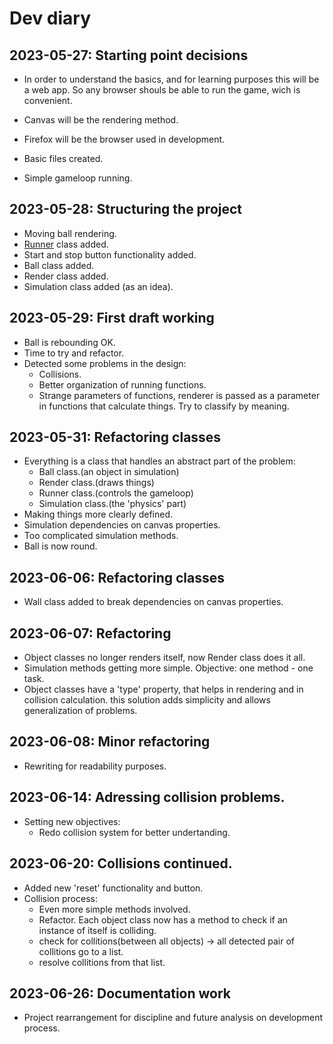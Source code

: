 # Dev diary

## 2023-05-27: Starting point decisions
- In order to understand the basics, and for learning purposes this will be a web app.
So any browser shouls be able to run the game, wich is convenient.
- Canvas will be the rendering method.
- Firefox will be the browser used in development.

- Basic files created.
- Simple gameloop running.

## 2023-05-28: Structuring the project
- Moving ball rendering.
- [Runner](https://github.com/FerOrdSom/frontfront/tree/main/doc/runner.md) class added.
- Start and stop button functionality added.
- Ball class added.
- Render class added.
- Simulation class added (as an idea).

## 2023-05-29: First draft working
- Ball is rebounding OK.
- Time to try and refactor.
- Detected some problems in the design:
    - Collisions.
    - Better organization of running functions.
    - Strange parameters of functions, renderer is passed as a parameter in functions that calculate things. Try to classify by meaning.

## 2023-05-31: Refactoring classes
- Everything is a class that handles an abstract part of the problem:
    - Ball class.(an object in simulation)
    - Render class.(draws things)
    - Runner class.(controls the gameloop)
    - Simulation class.(the 'physics' part)
- Making things more clearly defined.
- Simulation dependencies on canvas properties.
- Too complicated simulation methods.
- Ball is now round.

## 2023-06-06: Refactoring classes
- Wall class added to break dependencies on canvas properties.

## 2023-06-07: Refactoring
- Object classes no longer renders itself, now Render class does it all.
- Simulation methods getting more simple. Objective: one method - one task.
- Object classes have a 'type' property, that helps in rendering and in collision calculation. this solution adds simplicity and allows generalization of problems.

## 2023-06-08: Minor refactoring
- Rewriting for readability purposes.

## 2023-06-14: Adressing collision problems.
- Setting new objectives:
    - Redo collision system for better undertanding.

## 2023-06-20: Collisions continued.
- Added new 'reset' functionality and button.
- Collision process:
    - Even more simple methods involved.
    - Refactor. Each object class now has a method to check if an instance of itself is colliding.
    - check for collitions(between all objects) -> all detected pair of collitions go to a list.
    - resolve collitions from that list.

## 2023-06-26: Documentation work
- Project rearrangement for discipline and future analysis on development process.




